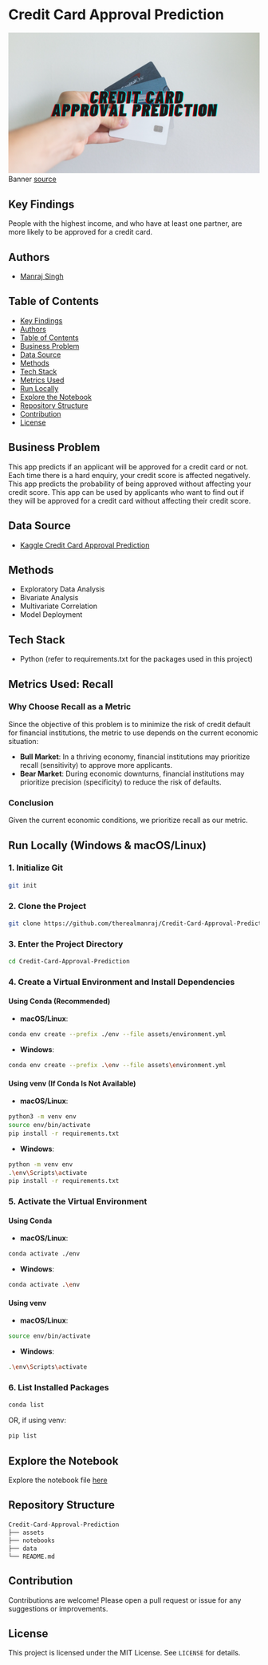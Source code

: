 # Credit Card Approval Prediction

![banner](assets/Credit_card_approval_banner.png)
Banner [source](https://banner.godori.dev/)

## Key Findings

People with the highest income, and who have at least one partner, are more likely to be approved for a credit card.

## Authors

- [Manraj Singh](https://www.github.com/therealmanraj)

## Table of Contents

- [Key Findings](#key-findings)
- [Authors](#authors)
- [Table of Contents](#table-of-contents)
- [Business Problem](#business-problem)
- [Data Source](#data-source)
- [Methods](#methods)
- [Tech Stack](#tech-stack)
- [Metrics Used](#metrics-used-recall)
- [Run Locally](#run-locally-windows--macoslinux)
- [Explore the Notebook](#explore-the-notebook)
- [Repository Structure](#repository-structure)
- [Contribution](#contribution)
- [License](#license)

## Business Problem

This app predicts if an applicant will be approved for a credit card or not. Each time there is a hard enquiry, your credit score is affected negatively. This app predicts the probability of being approved without affecting your credit score. This app can be used by applicants who want to find out if they will be approved for a credit card without affecting their credit score.

## Data Source

- [Kaggle Credit Card Approval Prediction](https://www.kaggle.com/rikdifos/credit-card-approval-prediction)

## Methods

- Exploratory Data Analysis
- Bivariate Analysis
- Multivariate Correlation
- Model Deployment

## Tech Stack

- Python (refer to requirements.txt for the packages used in this project)

## Metrics Used: Recall

### Why Choose Recall as a Metric

Since the objective of this problem is to minimize the risk of credit default for financial institutions, the metric to use depends on the current economic situation:

- **Bull Market**: In a thriving economy, financial institutions may prioritize recall (sensitivity) to approve more applicants.
- **Bear Market**: During economic downturns, financial institutions may prioritize precision (specificity) to reduce the risk of defaults.

### Conclusion

Given the current economic conditions, we prioritize recall as our metric.

## Run Locally (Windows & macOS/Linux)

### 1. Initialize Git

```bash
git init
```

### 2. Clone the Project

```bash
git clone https://github.com/therealmanraj/Credit-Card-Approval-Prediction
```

### 3. Enter the Project Directory

```bash
cd Credit-Card-Approval-Prediction
```

### 4. Create a Virtual Environment and Install Dependencies

#### Using Conda (Recommended)

- **macOS/Linux**:

```bash
conda env create --prefix ./env --file assets/environment.yml
```

- **Windows**:

```bash
conda env create --prefix .\env --file assets\environment.yml
```

#### Using venv (If Conda Is Not Available)

- **macOS/Linux**:

```bash
python3 -m venv env
source env/bin/activate
pip install -r requirements.txt
```

- **Windows**:

```bash
python -m venv env
.\env\Scripts\activate
pip install -r requirements.txt
```

### 5. Activate the Virtual Environment

#### Using Conda

- **macOS/Linux**:

```bash
conda activate ./env
```

- **Windows**:

```bash
conda activate .\env
```

#### Using venv

- **macOS/Linux**:

```bash
source env/bin/activate
```

- **Windows**:

```bash
.\env\Scripts\activate
```

### 6. List Installed Packages

```bash
conda list
```

OR, if using venv:

```bash
pip list
```

## Explore the Notebook

Explore the notebook file [here](https://nbviewer.org/github/therealmanraj/Credit-Card-Approval-Prediction/blob/main/notebooks/CCAP.ipynb)

## Repository Structure

```
Credit-Card-Approval-Prediction
├── assets
├── notebooks
├── data
└── README.md
```

## Contribution

Contributions are welcome! Please open a pull request or issue for any suggestions or improvements.

## License

This project is licensed under the MIT License. See `LICENSE` for details.
